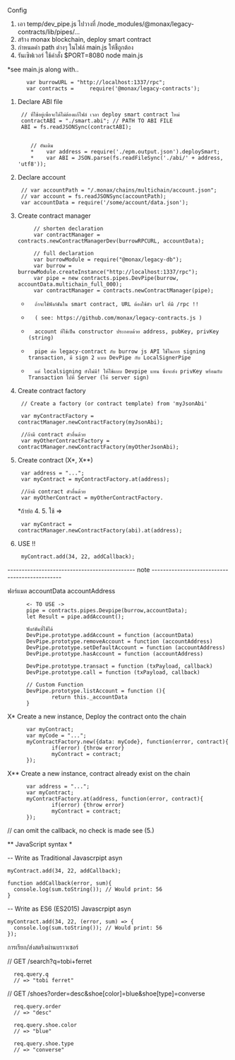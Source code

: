  Config
  1. เอา temp/dev_pipe.js ไปวางที่ /node_modules/@monax/legacy-contracts/lib/pipes/...
  2. สร้าง monax blockchain, deploy smart contract
  3. กำหนดค่า path ต่างๆ ในไฟล์ main.js ให้ชี้ถูกต้อง
  3. รันเซิฟเวอร์ ใช้คำสั่ง $PORT=8080 node main.js

*see main.js along with..

          var burrowURL = "http://localhost:1337/rpc";
          var contracts =     require('@monax/legacy-contracts');

  1. Declare ABI file
    
          // ที่ใช้อยู่เพื่อจะได้ไม่ต้องแก้ไฟล์ เวลา deploy smart contract ใหม่
          contractABI = "./smart.abi"; // PATH TO ABI FILE
          ABI = fs.readJSONSync(contractABI);
          
         
             // อันเดิม
             *    var address = require('./epm.output.json').deploySmart;
             *    var ABI = JSON.parse(fs.readFileSync('./abi/' + address, 'utf8'));


  2. Declare account
  
          // var accountPath = "/.monax/chains/multichain/account.json";
          // var account = fs.readJSONSync(accountPath);
          var accountData = require('/some/account/data.json');


  3. Create contract manager
  
              // shorten declaration
              var contractManager = contracts.newContractManagerDev(burrowRPCURL, accountData);
              
              // full declaration
              var burrowModule = require("@monax/legacy-db");
              var burrow = burrowModule.createInstance("http://localhost:1337/rpc");
              var pipe = new contracts.pipes.DevPipe(burrow, accountData.multichain_full_000);
              var contractManager = contracts.newContractManager(pipe);

      *       ถ้าจะใช้ฟังก์ชันใน smart contract, URL ต้องใช้ตัว url ที่มี /rpc !! 
      *       ( see: https://github.com/monax/legacy-contracts.js )
      *       account ที่ใช้เป็น constructor ประกอบด้วย address, pubKey, privKey (string)
      *       pipe ต่อ legacy-contract กับ burrow js API ใช้ในการ signing transaction, มี sign 2 แบบ DevPipe กับ LocalSignerPipe
      *       แต่ localsigning ยังไม่มี! ให้ใช้แบบ Devpipe แทน ซึ่งจะส่ง privKey พร้อมกับ Transaction ไปที่ Server (ให้ server sign)

  4. Create contract factory 
  
          // Create a factory (or contract template) from 'myJsonAbi'
          
          var myContractFactory = contractManager.newContractFactory(myJsonAbi);
          
          //ถ้ามี contract ตัวอื่นด้วย
          var myOtherContractFactory = contractManager.newContractFactory(myOtherJsonAbi);

  5. Create contract (X*, X**)
  
          var address = "...";
          var myContract = myContractFactory.at(address);
          
          //ถ้ามี contract ตัวอื่นด้วย
          var myOtherContract = myOtherContractFactory.

       *ถ้าย่อ 4. 5. ใช้ => 
       
          var myContract = contractManager.newContractFactory(abi).at(address);

  6. USE !!
  
          myContract.add(34, 22, addCallback);

--------------------------------------------- note ----------------------------------------------



 ฟอร์แมต
          accountData <object>
          accountAddress <string>

          <- TO USE ->
          pipe = contracts.pipes.Devpipe(burrow,accountData);
          let Result = pipe.addAccount();

          ฟังก์ชันที่ใช้ได้
          DevPipe.prototype.addAccount = function (accountData)
          DevPipe.prototype.removeAccount = function (accountAddress)
          DevPipe.prototype.setDefaultAccount = function (accountAddress)      
          DevPipe.prototype.hasAccount = function (accountAddress)

          DevPipe.prototype.transact = function (txPayload, callback)
          DevPipe.prototype.call = function (txPayload, callback)

          // Custom Function
          DevPipe.prototype.listAccount = function (){
                  return this._accountData
          }




X* Create a new instance, Deploy the contract onto the chain

          var myContract;
          var myCode = "...";
          myContractFactory.new({data: myCode}, function(error, contract){
                  if(error) {throw error}
                  myContract = contract;
          });

X** Create a new instance, contract already exist on the chain

          var address = "...";
          var myContract;
          myContractFactory.at(address, function(error, contract){
                  if(error) {throw error}
                  myContract = contract;
          });
  // can omit the callback, no check is made see (5.)

** JavaScript syntax *

-- Write as Traditional Javascrpipt asyn

    myContract.add(34, 22, addCallback);

    function addCallback(error, sum){
      console.log(sum.toString()); // Would print: 56
    }

-- Write as ES6 (ES2015) Javascrpipt asyn

    myContract.add(34, 22, (error, sum) => {
      console.log(sum.toString()); // Would print: 56
    });


การเรียก/ส่งสตริงผ่านบราวเซอร์

// GET /search?q=tobi+ferret

      req.query.q
      // => "tobi ferret"

// GET /shoes?order=desc&shoe[color]=blue&shoe[type]=converse

      req.query.order     
      // => "desc"

      req.query.shoe.color
      // => "blue"

      req.query.shoe.type
      // => "converse"


